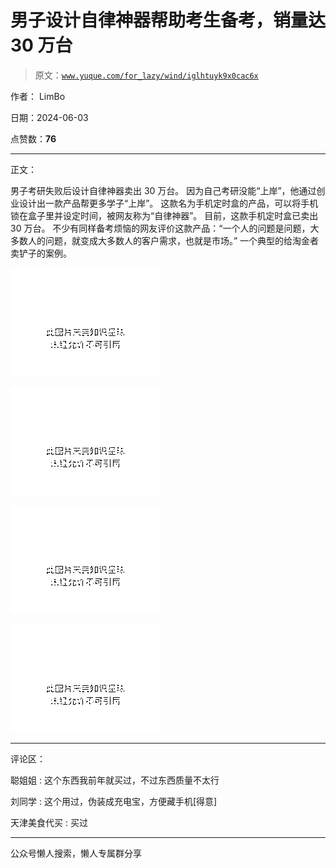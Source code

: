 # 男子设计自律神器帮助考生备考，销量达 30 万台

> 原文：[`www.yuque.com/for_lazy/wind/iglhtuyk9x0cac6x`](https://www.yuque.com/for_lazy/wind/iglhtuyk9x0cac6x)

作者： LimBo

日期：2024-06-03

点赞数：**76**

* * *

正文：

男子考研失败后设计自律神器卖出 30 万台。 因为自己考研没能“上岸”，他通过创业设计出一款产品帮更多学子“上岸”。
这款名为手机定时盒的产品，可以将手机锁在盒子里并设定时间，被网友称为“自律神器”。 目前，这款手机定时盒已卖出 30 万台。
不少有同样备考烦恼的网友评价这款产品：“一个人的问题是问题，大多数人的问题，就变成大多数人的客户需求，也就是市场。” 一个典型的给淘金者卖铲子的案例。

![](img/253664fb2d29cefea33364845c532113.png)

![](img/6fe9094d15de5a6a91fa24a0b972277b.png)

![](img/3d3c7c348cf20769879c57e767878de5.png)

![](img/bfa5d920c3ac8ff068926e5e2987a78f.png)

* * *

评论区：

聪姐姐 : 这个东西我前年就买过，不过东西质量不太行

刘同学 : 这个用过，伪装成充电宝，方便藏手机[得意]

天津美食代买 : 买过

* * *

公众号懒人搜索，懒人专属群分享
